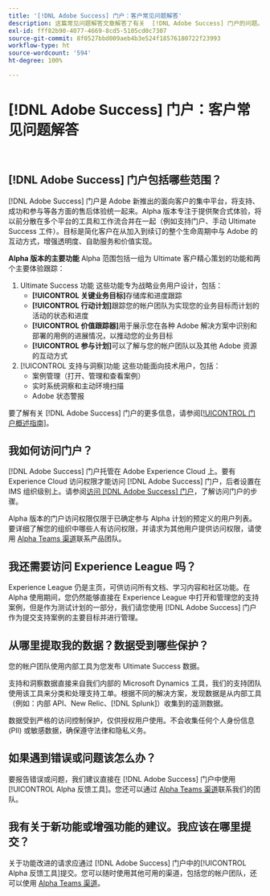 ```yaml
---
title: '[!DNL Adobe Success] 门户：客户常见问题解答'
description: 这篇常见问题解答文章解答了有关  [!DNL Adobe Success] 门户的问题。
exl-id: fff82b90-4077-4669-8cd5-5105cd0c7307
source-git-commit: 8f0527bbd009aeb4b3e524f18576180722f23993
workflow-type: ht
source-wordcount: '594'
ht-degree: 100%

---
```


# [!DNL Adobe Success] 门户：客户常见问题解答

 
## [!DNL Adobe Success] 门户包括哪些范围？

[!DNL Adobe Success] 门户是 Adobe 新推出的面向客户的集中平台，将支持、成功和参与等各方面的售后体验统一起来。Alpha 版本专注于提供聚合式体验，将以前分散在多个平台的工具和工作流合并在一起（例如支持门户、手动 Ultimate Success 工件）。目标是简化客户在从加入到续订的整个生命周期中与 Adobe 的互动方式，增强透明度、自助服务和价值实现。

**Alpha 版本的主要功能**
Alpha 范围包括一组为 Ultimate 客户精心策划的功能和两个主要体验跟踪：
1. Ultimate Success 功能
这些功能专为战略业务用户设计，包括：
   * **[!UICONTROL 关键业务目标]**&#x200B;存储库和进度跟踪
   * **[!UICONTROL 行动计划]**&#x200B;跟踪您的帐户团队为实现您的业务目标而计划的活动的状态和进度
   * **[!UICONTROL 价值跟踪器]**&#x200B;用于展示您在各种 Adobe 解决方案中识别和部署的用例的进展情况，以推动您的业务目标
   * **[!UICONTROL 参与计划]**&#x200B;可以了解与您的帐户团队以及其他 Adobe 资源的互动方式
1. [!UICONTROL 支持与洞察]功能
这些功能面向技术用户，包括：
   * 案例管理（打开、管理和查看案例）
   * 实时系统洞察和主动环境扫描
   * Adobe 状态警报

要了解有关 [!DNL Adobe Success] 门户的更多信息，请参阅[[!UICONTROL 门户概述指南]](/help/adobe-success-portal/adobe-success-portal-introduction.md)。

## 我如何访问门户？

[!DNL Adobe Success] 门户托管在 Adobe Experience Cloud 上。要有 Experience Cloud 访问权限才能访问 [!DNL Adobe Success] 门户，后者设置在 IMS 组织级别上。请参阅[访问  [!DNL Adobe Success] 门户](/help/adobe-success-portal/access-to-the-adobe-success-portal.md)，了解访问门户的步骤。

Alpha 版本的门户访问权限仅限于已确定参与 Alpha 计划的预定义的用户列表。要详细了解您的组织中哪些人有访问权限，并请求为其他用户提供访问权限，请使用 [Alpha Teams 渠道](https://teams.microsoft.com/l/channel/19:h-GcuAZs9uF05rervqTdx2U27ohYINuRUIfbMte9B-U1@thread.tacv2/General?groupId=02b87789-3475-47e4-94c1-0981f63ae89f&tenantId=fa7b1b5a-7b34-4387-94ae-d2c178decee1)联系产品团队。

## 我还需要访问 Experience League 吗？

Experience League 仍是主页，可供访问所有文档、学习内容和社区功能。在 Alpha 使用期间，您仍然能够直接在 Experience League 中打开和管理您的支持案例，但是作为测试计划的一部分，我们请您使用 [!DNL Adobe Success] 门户作为提交支持案例的主要目标并进行管理。

## 从哪里提取我的数据？数据受到哪些保护？

您的帐户团队使用内部工具为您发布 Ultimate Success 数据。

支持和洞察数据直接来自我们内部的 Microsoft Dynamics 工具，我们的支持团队使用该工具来分类和处理支持工单。根据不同的解决方案，发现数据是从内部工具（例如：内部 API、New Relic、[!DNL Splunk]）收集到的遥测数据。

数据受到严格的访问控制保护，仅供授权用户使用。不会收集任何个人身份信息 (PII) 或敏感数据，确保遵守法律和隐私义务。

## 如果遇到错误或问题该怎么办？

要报告错误或问题，我们建议直接在 [!DNL Adobe Success] 门户中使用 [!UICONTROL Alpha 反馈工具]。您还可以通过 [Alpha Teams 渠道](https://teams.microsoft.com/l/channel/19:h-GcuAZs9uF05rervqTdx2U27ohYINuRUIfbMte9B-U1@thread.tacv2/General?groupId=02b87789-3475-47e4-94c1-0981f63ae89f&tenantId=fa7b1b5a-7b34-4387-94ae-d2c178decee1)联系我们的团队。

## 我有关于新功能或增强功能的建议。我应该在哪里提交？

关于功能改进的请求应通过 [!DNL Adobe Success] 门户中的[!UICONTROL  Alpha 反馈工具]提交。您可以随时使用其他可用的渠道，包括您的帐户团队，还可以使用 [Alpha Teams 渠道](https://teams.microsoft.com/l/channel/19:h-GcuAZs9uF05rervqTdx2U27ohYINuRUIfbMte9B-U1@thread.tacv2/General?groupId=02b87789-3475-47e4-94c1-0981f63ae89f&tenantId=fa7b1b5a-7b34-4387-94ae-d2c178decee1)。

